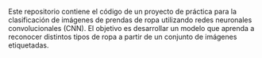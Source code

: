 Este repositorio contiene el código de un proyecto de práctica para la clasificación de imágenes de prendas de ropa utilizando redes neuronales convolucionales (CNN).
El objetivo es desarrollar un modelo que aprenda a reconocer distintos tipos de ropa a partir de un conjunto de imágenes etiquetadas.

